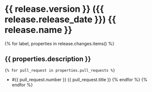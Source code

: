 # {{ release.version }} ({{ release.release_date }}) {{ release.name }}
{% for label, properties in release.changes.items() %}
## {{ properties.description }}
    {% for pull_request in properties.pull_requests %}
* #{{ pull_request.number }} {{ pull_request.title }}
    {% endfor %}
{% endfor %}